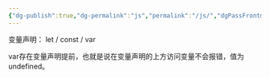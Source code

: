 ```yaml
---
{"dg-publish":true,"dg-permalink":"js","permalink":"/js/","dgPassFrontmatter":true,"created":"2025-05-13T12:42:51.394+08:00","updated":"2025-05-13T12:55:32.846+08:00"}
---
```


变量声明： let / const / var

var存在变量声明提前，也就是说在变量声明的上方访问变量不会报错，值为undefined。